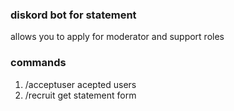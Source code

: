 ### diskord bot for statement

allows you to apply for moderator and support roles

### commands
1. /acceptuser acepted users
2. /recruit get statement form
